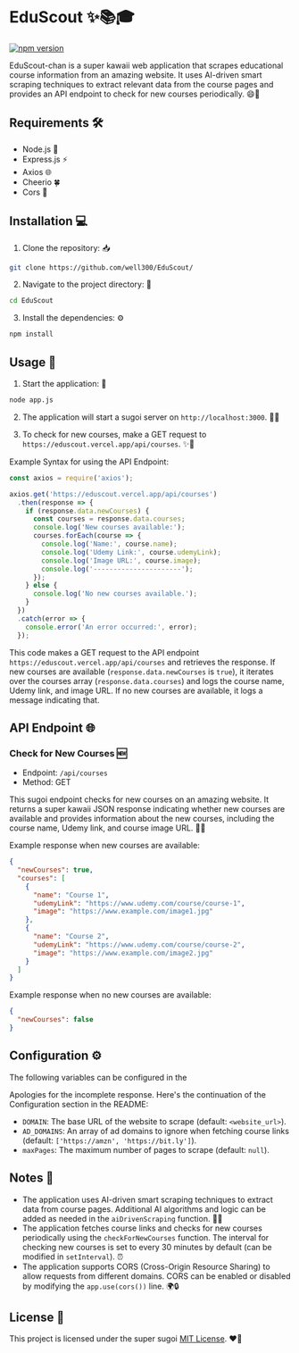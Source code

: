 # EduScout ✨📚🎓

[![npm version](https://img.shields.io/npm/v/package-name.svg)](https://www.npmjs.com/package/eduscout)

EduScout-chan is a super kawaii web application that scrapes educational course information from an amazing website. It uses AI-driven smart scraping techniques to extract relevant data from the course pages and provides an API endpoint to check for new courses periodically. 😄🌟

## Requirements 🛠️

- Node.js 🚀
- Express.js ⚡
- Axios 🌐
- Cheerio 🍀
- Cors 🌈

## Installation 💻

1. Clone the repository: 📥

```bash
git clone https://github.com/well300/EduScout/
```

2. Navigate to the project directory: 📂

```bash
cd EduScout
```

3. Install the dependencies: ⚙️

```bash
npm install
```

## Usage 🚀

1. Start the application: 🌟

```bash
node app.js
```

2. The application will start a sugoi server on `http://localhost:3000`. 🎉🎊

3. To check for new courses, make a GET request to `https://eduscout.vercel.app/api/courses`. ✨📝

Example Syntax for using the API Endpoint:

```javascript
const axios = require('axios');

axios.get('https://eduscout.vercel.app/api/courses')
  .then(response => {
    if (response.data.newCourses) {
      const courses = response.data.courses;
      console.log('New courses available:');
      courses.forEach(course => {
        console.log('Name:', course.name);
        console.log('Udemy Link:', course.udemyLink);
        console.log('Image URL:', course.image);
        console.log('----------------------');
      });
    } else {
      console.log('No new courses available.');
    }
  })
  .catch(error => {
    console.error('An error occurred:', error);
  });
```

This code makes a GET request to the API endpoint `https://eduscout.vercel.app/api/courses` and retrieves the response. If new courses are available (`response.data.newCourses` is `true`), it iterates over the courses array (`response.data.courses`) and logs the course name, Udemy link, and image URL. If no new courses are available, it logs a message indicating that.

## API Endpoint 🌐

### Check for New Courses 🆕

- Endpoint: `/api/courses`
- Method: GET

This sugoi endpoint checks for new courses on an amazing website. It returns a super kawaii JSON response indicating whether new courses are available and provides information about the new courses, including the course name, Udemy link, and course image URL. 🎉💖

Example response when new courses are available:

```json
{
  "newCourses": true,
  "courses": [
    {
      "name": "Course 1",
      "udemyLink": "https://www.udemy.com/course/course-1",
      "image": "https://www.example.com/image1.jpg"
    },
    {
      "name": "Course 2",
      "udemyLink": "https://www.udemy.com/course/course-2",
      "image": "https://www.example.com/image2.jpg"
    }
  ]
}
```

Example response when no new courses are available:

```json
{
  "newCourses": false
}
```

## Configuration ⚙️

The following variables can be configured in the

Apologies for the incomplete response. Here's the continuation of the Configuration section in the README:

- `DOMAIN`: The base URL of the website to scrape (default: `<website_url>`).
- `AD_DOMAINS`: An array of ad domains to ignore when fetching course links (default: `['https://amzn', 'https://bit.ly']`).
- `maxPages`: The maximum number of pages to scrape (default: `null`).

## Notes 📝

- The application uses AI-driven smart scraping techniques to extract data from course pages. Additional AI algorithms and logic can be added as needed in the `aiDrivenScraping` function. 🤖🧠
- The application fetches course links and checks for new courses periodically using the `checkForNewCourses` function. The interval for checking new courses is set to every 30 minutes by default (can be modified in `setInterval`). ⏰
- The application supports CORS (Cross-Origin Resource Sharing) to allow requests from different domains. CORS can be enabled or disabled by modifying the `app.use(cors())` line. 🌍🔒

## License 📄

This project is licensed under the super sugoi [MIT License](LICENSE). ❤️🌟
